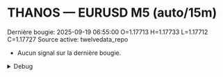 # THANOS — EURUSD M5 (auto/15m)
Dernière bougie: 2025-09-19 06:55:00  O=1.17713  H=1.17733  L=1.17712  C=1.17727
Source active: twelvedata_repo

- Aucun signal sur la dernière bougie.

<details><summary>Debug</summary>

- TD_API_KEY manquant.

</details>